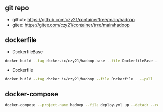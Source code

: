 ## git repo
  - github: https://github.com/czy21/container/tree/main/hadoop
  - gitee: https://gitee.com/czy21/container/tree/main/hadoop
## dockerfile
- DockerfileBase
```bash
docker build --tag docker.io/czy21/hadoop-base --file DockerfileBase . --pull
```
- Dockerfile
```bash
docker build --tag docker.io/czy21/hadoop --file Dockerfile . --pull
```
## docker-compose
```bash
docker-compose --project-name hadoop --file deploy.yml up --detach --remove-orphans
```